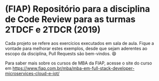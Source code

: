 # (FIAP) Repositório para a disciplina de Code Review para as turmas 2TDCF e 2TDCR (2019)

Cada projeto se refere aos exercícios executados em sala de aula. Fique a vontade para melhorar estes exemplos, desde que sejam aderentes ao escopo da disciplina, Pull Requests são bem-vindos. 😄

Para saber mais sobre os cursos de MBA da FIAP, acesse o site do curso em https://www.fiap.com.br/mba/mba-em-full-stack-developer-microservices-cloud-e-iot/
